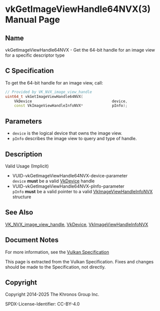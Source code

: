 # vkGetImageViewHandle64NVX(3) Manual Page

## Name

vkGetImageViewHandle64NVX - Get the 64-bit handle for an image view for a specific descriptor type



## [](#_c_specification)C Specification

To get the 64-bit handle for an image view, call:

```c++
// Provided by VK_NVX_image_view_handle
uint64_t vkGetImageViewHandle64NVX(
    VkDevice                                    device,
    const VkImageViewHandleInfoNVX*             pInfo);
```

## [](#_parameters)Parameters

- `device` is the logical device that owns the image view.
- `pInfo` describes the image view to query and type of handle.

## [](#_description)Description

Valid Usage (Implicit)

- [](#VUID-vkGetImageViewHandle64NVX-device-parameter)VUID-vkGetImageViewHandle64NVX-device-parameter  
  `device` **must** be a valid [VkDevice](https://registry.khronos.org/vulkan/specs/latest/man/html/VkDevice.html) handle
- [](#VUID-vkGetImageViewHandle64NVX-pInfo-parameter)VUID-vkGetImageViewHandle64NVX-pInfo-parameter  
  `pInfo` **must** be a valid pointer to a valid [VkImageViewHandleInfoNVX](https://registry.khronos.org/vulkan/specs/latest/man/html/VkImageViewHandleInfoNVX.html) structure

## [](#_see_also)See Also

[VK\_NVX\_image\_view\_handle](https://registry.khronos.org/vulkan/specs/latest/man/html/VK_NVX_image_view_handle.html), [VkDevice](https://registry.khronos.org/vulkan/specs/latest/man/html/VkDevice.html), [VkImageViewHandleInfoNVX](https://registry.khronos.org/vulkan/specs/latest/man/html/VkImageViewHandleInfoNVX.html)

## [](#_document_notes)Document Notes

For more information, see the [Vulkan Specification](https://registry.khronos.org/vulkan/specs/latest/html/vkspec.html#vkGetImageViewHandle64NVX)

This page is extracted from the Vulkan Specification. Fixes and changes should be made to the Specification, not directly.

## [](#_copyright)Copyright

Copyright 2014-2025 The Khronos Group Inc.

SPDX-License-Identifier: CC-BY-4.0